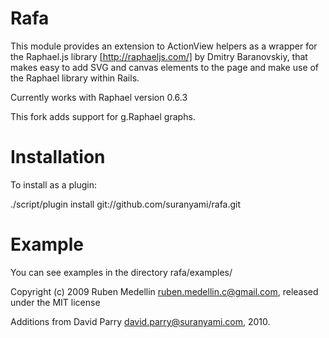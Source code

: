 Rafa
====

This module provides an extension to ActionView helpers as a wrapper for the Raphael.js library [http://raphaeljs.com/] by Dmitry Baranovskiy, that makes easy to add SVG and canvas elements to the page and make use of the Raphael library within Rails.

Currently works with Raphael version 0.6.3

This fork adds support for g.Raphael graphs.

Installation
============

To install as a plugin:

./script/plugin install git://github.com/suranyami/rafa.git

Example
=======

You can see examples in the directory rafa/examples/

Copyright (c) 2009 Ruben Medellin <ruben.medellin.c@gmail.com>, released under the MIT license

Additions from David Parry <david.parry@suranyami.com>, 2010.


